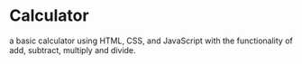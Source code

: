 # Calculator
a basic calculator using HTML, CSS, and JavaScript with the functionality of add, subtract, multiply and divide.
